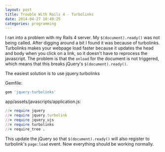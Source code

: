 ```yaml
---
layout: post
title: Trouble With Rails 4 - Turbolinks
date: 2014-04-27 10:49:25
categories: programming
---
```


I ran into a problem with my Rails 4 server.  My `$(document).ready()` was not
being called.  After digging around a bit I found it was because of turbolinks.
Turbolinks makes your webpage load faster because it updates the head and
body when you click on a link, so it doesn't have to reprocess the javascript.
The problem is that the `onload` for the document is not triggered, which means
that this breaks jQuery's `$(document).ready()`.

The easiest solution is to use jquery.turbolinks

Gemfile:

```ruby
gem 'jquery-turbolinks'
```

app/assets/javascripts/application.js:

```ruby
//= require jquery
//= require jquery.turbolink
//= require jquery_ujs
//= require turbolinks
//= require_tree .
```

This update the jQuery so that `$(document).ready()` will also register to
turbolink's `page:load` event.  Now everything should be working normally.
